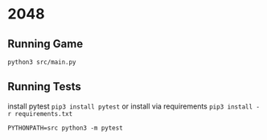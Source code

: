 # 2048

## Running Game
```python3 src/main.py```

## Running Tests
install pytest
```pip3 install pytest```
or install via requirements
```pip3 install -r requirements.txt```

```PYTHONPATH=src python3 -m pytest```
